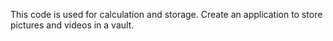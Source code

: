 This code is used for calculation and storage.
Create an application to store pictures and videos in a vault.
